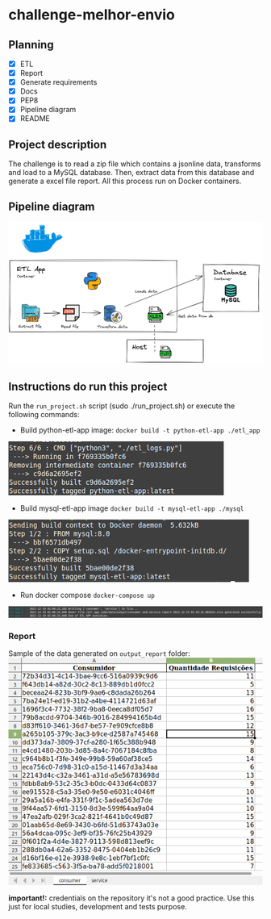 # challenge-melhor-envio

## Planning
- [x] ETL
- [x] Report
- [x] Generate requirements
- [x] Docs
- [x] PEP8
- [x] Pipeline diagram
- [x] README

## Project description
The challenge is to read a zip file which contains a jsonline data, transforms and load to a MySQL database. Then, extract data from this database and generate a excel file report. All this process run on Docker containers.

## Pipeline diagram
![Pipeline](/docs_img/pipeline.png)
## Instructions do run this project

Run the `run_project.sh` script (sudo ./run_project.sh) or execute the following commands:

- Build python-etl-app image:
`docker build -t python-etl-app ./etl_app`

![Python ETL App output](/docs_img/build_etl_app.png)

- Build mysql-etl-app image
`docker build -t mysql-etl-app ./mysql`

![Mysql output](/docs_img/build_mysql.png)

- Run docker compose
`docker-compose up`

![ETL App execution](/docs_img/etl_app_finished.png)

### Report
Sample of the data generated on `output_report` folder:
![File output sample](/docs_img/file_output_sample.png)

**important!:** credentials on the repository it's not a good practice. Use this just for local studies, development and tests purpose.